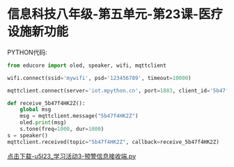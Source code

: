 # 信息科技八年级-第五单元-第23课-医疗设施新功能

PYTHON代码:

```python
from educore import oled, speaker, wifi, mqttclient

wifi.connect(ssid='mywifi', psd='123456789', timeout=10000)

mqttclient.connect(server='iot.mpython.cn', port=1883, client_id='5b47ff3847', user='5b47fFKTLn', psd='5b47fvJEqe')

def receive_5b47f4HK2Z():
    global msg
    msg = mqttclient.message("5b47f4HK2Z")
    oled.print(msg)
    s.tone(freq=1000, dur=1000)
s = speaker()
mqttclient.received(topic="5b47f4HK2Z", callback=receive_5b47f4HK2Z)
```

<a href="./py/u5l23_学习活动3-预警信息接收端.py" download>点击下载-u5l23_学习活动3-预警信息接收端.py</a>
